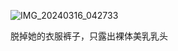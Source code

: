 ![IMG_20240316_042733](https://github.com/lqy200203/lqy200203/assets/163579515/336bb98f-3ccd-42c8-b7c8-99b6ddfdb362)

脱掉她的衣服裤子，只露出裸体美乳乳头

